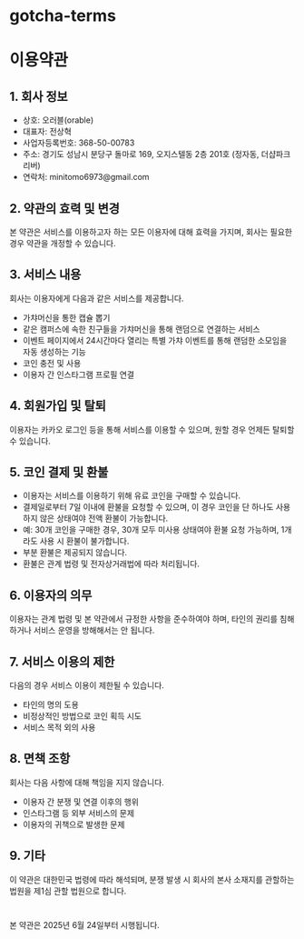 # gotcha-terms
<!DOCTYPE html>
<html lang="ko">
<head>
  <meta charset="UTF-8" />
  <title>이용약관 | GOTCHA</title>
</head>
<body>
  <h1>이용약관</h1>

  <h2>1. 회사 정보</h2>
  <ul>
    <li>상호: 오러블(orable)</li>
    <li>대표자: 전상혁</li>
    <li>사업자등록번호: 368-50-00783</li>
    <li>주소: 경기도 성남시 분당구 돌마로 169, 오지스텔동 2층 201호 (정자동, 더샵파크리버)</li>
    <li>연락처: minitomo6973@gmail.com</li>
  </ul>

  <h2>2. 약관의 효력 및 변경</h2>
  <p>
    본 약관은 서비스를 이용하고자 하는 모든 이용자에 대해 효력을 가지며, 회사는 필요한 경우 약관을 개정할 수 있습니다.
  </p>

  <h2>3. 서비스 내용</h2>
  <p>회사는 이용자에게 다음과 같은 서비스를 제공합니다.</p>
  <ul>
    <li>가챠머신을 통한 캡슐 뽑기</li>
    <li>같은 캠퍼스에 속한 친구들을 가챠머신을 통해 랜덤으로 연결하는 서비스</li>
    <li>이벤트 페이지에서 24시간마다 열리는 특별 가챠 이벤트를 통해 랜덤한 소모임을 자동 생성하는 기능</li>
    <li>코인 충전 및 사용</li>
    <li>이용자 간 인스타그램 프로필 연결</li>
  </ul>

  <h2>4. 회원가입 및 탈퇴</h2>
  <p>
    이용자는 카카오 로그인 등을 통해 서비스를 이용할 수 있으며, 원할 경우 언제든 탈퇴할 수 있습니다.
  </p>

  <h2>5. 코인 결제 및 환불</h2>
  <ul>
    <li>이용자는 서비스를 이용하기 위해 유료 코인을 구매할 수 있습니다.</li>
    <li>결제일로부터 7일 이내에 환불을 요청할 수 있으며, 이 경우 코인을 단 하나도 사용하지 않은 상태여야 전액 환불이 가능합니다.</li>
    <li>예: 30개 코인을 구매한 경우, 30개 모두 미사용 상태여야 환불 요청 가능하며, 1개라도 사용 시 환불이 불가합니다.</li>
    <li>부분 환불은 제공되지 않습니다.</li>
    <li>환불은 관계 법령 및 전자상거래법에 따라 처리됩니다.</li>
  </ul>

  <h2>6. 이용자의 의무</h2>
  <p>
    이용자는 관계 법령 및 본 약관에서 규정한 사항을 준수하여야 하며, 타인의 권리를 침해하거나 서비스 운영을 방해해서는 안 됩니다.
  </p>

  <h2>7. 서비스 이용의 제한</h2>
  <p>
    다음의 경우 서비스 이용이 제한될 수 있습니다.
  </p>
  <ul>
    <li>타인의 명의 도용</li>
    <li>비정상적인 방법으로 코인 획득 시도</li>
    <li>서비스 목적 외의 사용</li>
  </ul>

  <h2>8. 면책 조항</h2>
  <p>
    회사는 다음 사항에 대해 책임을 지지 않습니다.
  </p>
  <ul>
    <li>이용자 간 분쟁 및 연결 이후의 행위</li>
    <li>인스타그램 등 외부 서비스의 문제</li>
    <li>이용자의 귀책으로 발생한 문제</li>
  </ul>

  <h2>9. 기타</h2>
  <p>이 약관은 대한민국 법령에 따라 해석되며, 분쟁 발생 시 회사의 본사 소재지를 관할하는 법원을 제1심 관할 법원으로 합니다.</p>

  <p style="margin-top: 40px;">본 약관은 2025년 6월 24일부터 시행됩니다.</p>
</body>
</html>
